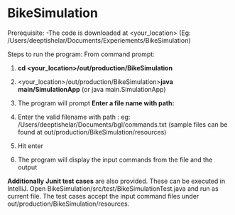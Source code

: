 # BikeSimulation
Prerequisite:
-The code is downloaded at <your_location> (Eg: /Users/deeptishelar/Documents/Experiements/BikeSimulation)

Steps to run the program:
From command prompt:
1. **cd <your_location>/out/production/BikeSimulation**

2. <your_location>/out/production/BikeSimulation>**java main/SimulationApp** (or java main.SimulationApp)

3. The program will prompt **Enter a file name with path:**

4. Enter the valid filename with path : eg: /Users/deeptishelar/Documents/bgl/commands.txt (sample files can be found at out/production/BikeSimulation/resources)

5. Hit enter

6. The program will display the input commands from the file and the output

**Additionally** **Junit test cases** are also provided. These can be executed in IntelliJ. 
Open BikeSimulation/src/test/BikeSimulationTest.java and run as current file. The test cases accept the input command files under out/production/BikeSimulation/resources.


